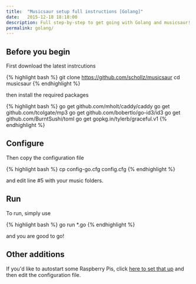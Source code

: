 ```yaml
---
title:  "Musicsaur setup full instructions [Golang]"
date:   2015-12-18 18:18:00
description: Full step-by-step to get going with Golang and musicsaur!
permalink: golang/
---
```



## Before you begin

First download the latest instrcutions

{% highlight bash %}
git clone https://github.com/schollz/musicsaur
cd musicsaur
{% endhighlight %}

then install the required packages

{% highlight bash %}
go get github.com/mholt/caddy/caddy
go get github.com/tcolgate/mp3
go get github.com/bobertlo/go-id3/id3
go get github.com/BurntSushi/toml
go get gopkg.in/tylerb/graceful.v1
{% endhighlight %}


## Configure

Then copy the configuration file 

{% highlight bash %}
cp config-go.cfg config.cfg
{% endhighlight %}

and edit line #5 with your music folders. 

## Run

To run, simply use

{% highlight bash %}
go run *.go
{% endhighlight %}

and you are good to go!

## Other additions

If you'd like to autostart some Raspberry Pis, click [here to set that up](/raspberry-pi/) and then edit the configuration file.


